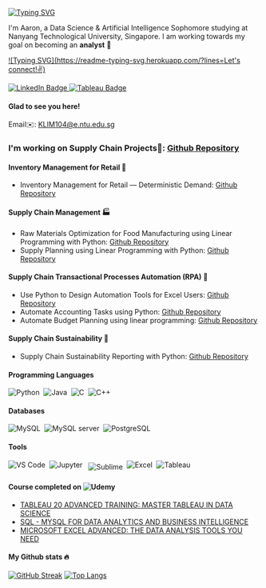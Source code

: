 [![Typing SVG](https://readme-typing-svg.herokuapp.com/?lines=Greetings!😇)](https://git.io/typing-svg)

I'm Aaron, a Data Science & Artificial Intelligence Sophomore studying at Nanyang Technological University, Singapore. I am working towards my goal on becoming an **analyst** 🚀

[![Typing SVG](https://readme-typing-svg.herokuapp.com/?lines=Let's connect!✌️)](https://git.io/typing-svg) 
<div id="badges">
  <a href="https://www.linkedin.com/in/lim-kang-wei"> <img src="https://img.shields.io/badge/LinkedIn-blue?style=for-the-badge&logo=linkedin&logoColor=white" alt="LinkedIn Badge"/> </a>
  <a href="https://public.tableau.com/app/profile/lim.kang.wei"> <img src="https://img.shields.io/badge/Tableau-E97627?style=for-the-badge&logo=Tableau&logoColor=white" alt="Tableau Badge"/> </a>
  <a href="KLIM104@e.ntu.edu.sg"> <https://img.shields.io/badge/Microsoft_Outlook-0078D4?style=for-the-badge&logo=microsoft-outlook&logoColor=white" alt="Outlook Badge"/> </a>
  
#### Glad to see you here! <img src="https://komarev.com/ghpvc/?username=lordAaron0121&style=flat-square&color=blue" alt=""/>
Email✉️: KLIM104@e.ntu.edu.sg 

    
### I'm working on Supply Chain Projects💪: [Github Repository](https://github.com/lordAaron0121/Supply-Chain-Optimization)
    
#### Inventory Management for Retail 🛒
- Inventory Management for Retail — Deterministic Demand: [Github Repository](https://github.com/lordAaron0121/Supply-Chain-Optimization/tree/main/Inventory%20Management%20for%20Retail%20%E2%80%94%20Deterministic%20Demand)

#### Supply Chain Management 🏭
- Raw Materials Optimization for Food Manufacturing using Linear Programming with Python: [Github Repository](https://github.com/lordAaron0121/Supply-Chain-Optimization/tree/main/Raw%20Materials%20Optimization%20for%20Food%20Manufacturing)
- Supply Planning using Linear Programming with Python: [Github Repository](https://github.com/lordAaron0121/Supply-Chain-Optimization/tree/main/Supply%20Planning%20using%20Linear%20Programming)
    
#### Supply Chain Transactional Processes Automation (RPA) 🤖
- Use Python to Design Automation Tools for Excel Users: [Github Repository](https://github.com/lordAaron0121/Supply-Chain-Optimization/tree/main/Excel%20Automation)
- Automate Accounting Tasks using Python: [Github Repository](https://github.com/lordAaron0121/Supply-Chain-Optimization/tree/main/Automate%20Accounting%20Tasks)
- Automate Budget Planning using linear programming: [Github Repository](https://github.com/lordAaron0121/Supply-Chain-Optimization/tree/main/Budget%20Planning%20Automation)
    
#### Supply Chain Sustainability 🌲
- Supply Chain Sustainability Reporting with Python: [Github Repository](https://github.com/lordAaron0121/Supply-Chain-Optimization/tree/main/Supply%20Chain%20Sustainability%20Reporting)

#### Programming Languages 
<div>
  <img src="https://img.shields.io/badge/Python-FFD43B?style=for-the-badge&logo=python&logoColor=blue" title="Python" alt="Python" />&nbsp;
  <img src="https://img.shields.io/badge/Java-ED8B00?style=for-the-badge&logo=java&logoColor=white" title="Java" alt="Java" />&nbsp;
  <img src="https://img.shields.io/badge/C-00599C?style=for-the-badge&logo=c&logoColor=white" title="C" alt="C" />&nbsp;
  <img src="https://img.shields.io/badge/C%2B%2B-00599C?style=for-the-badge&logo=c%2B%2B&logoColor=white" title="C++" alt="C++" />&nbsp;
</div>

#### Databases 
<div>
  <img src="https://img.shields.io/badge/MySQL-005C84?style=for-the-badge&logo=mysql&logoColor=white" title="MySQL" alt="MySQL"/>&nbsp;
  <img src="https://img.shields.io/badge/Microsoft%20SQL%20Server-CC2927?style=for-the-badge&logo=microsoft%20sql%20server&logoColor=white" title="MySQL server" alt="MySQL server"/>&nbsp;
  <img src="https://img.shields.io/badge/PostgreSQL-316192?style=for-the-badge&logo=postgresql&logoColor=white" title="PostgreSQL" alt="PostgreSQL"/>&nbsp;
</div>

#### Tools 
<p align="left">
<img src="https://camo.githubusercontent.com/42ada9cc774b9d2b4cf35691820a881d70657ae42c3a074f00c7e9add6352361/68747470733a2f2f696d672e736869656c64732e696f2f62616467652f56697375616c5f53747564696f5f436f64652d3030373844343f7374796c653d666f722d7468652d6261646765266c6f676f3d76697375616c25323073747564696f253230636f6465266c6f676f436f6c6f723d7768697465" title="VS Code" alt="VS Code" />&nbsp;
<img src="https://img.shields.io/badge/Jupyter-F37626.svg?&style=for-the-badge&logo=Jupyter&logoColor=white" title="Jupyter" alt="Jupyter" />&nbsp;
<img src="https://img.shields.io/badge/sublime_text-%23575757.svg?&style=for-the-badge&logo=sublime-text&logoColor=important" alt="Sublime" style="vertical-align:top; margin:4px">
<img src="https://img.shields.io/badge/Microsoft_Excel-217346?style=for-the-badge&logo=microsoft-excel&logoColor=white" title="Excel" alt="Excel"/>&nbsp;
<img src="https://img.shields.io/badge/Tableau-E97627?style=for-the-badge&logo=Tableau&logoColor=white" title="Tableau" alt="Tableau" />&nbsp;
</p>

#### Course completed on <img src="https://img.shields.io/badge/Udemy-EC5252?style=for-the-badge&logo=Udemy&logoColor=white" title="Udemy" alt="Udemy" />&nbsp; 
- [TABLEAU 20 ADVANCED TRAINING: MASTER TABLEAU IN DATA SCIENCE](https://www.udemy.com/certificate/UC-5425a5c3-bd0e-4eeb-b3e3-2d932a973d3a/)
- [SQL - MYSQL FOR DATA ANALYTICS AND BUSINESS INTELLIGENCE ](https://www.udemy.com/certificate/UC-e223b53f-112f-4416-9d85-8bd76fcc6a3a/)
- [MICROSOFT EXCEL ADVANCED: THE DATA ANALYSIS TOOLS YOU NEED](https://www.udemy.com/certificate/UC-b62150f9-0bb8-4d55-9d71-1ab87a03a430/)

#### My Github stats 🔥
[![GitHub Streak](http://github-readme-streak-stats.herokuapp.com?username=lordAaron0121&theme=dark&background=000000)](https://git.io/streak-stats)
[![Top Langs](https://github-readme-stats.vercel.app/api/top-langs/?username=lordAaron0121)](https://github.com/anuraghazra/github-readme-stats)
